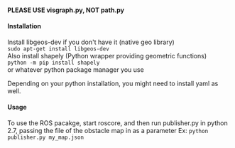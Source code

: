 #### PLEASE USE visgraph.py, NOT path.py

#### Installation
Install libgeos-dev if you don't have it (native geo library)  
`sudo apt-get install libgeos-dev`  
Also install shapely (Python wrapper providing geometric functions)  
`python -m pip install shapely`  
or whatever python package manager you use

Depending on your python installation, you might need to install yaml as well.  

#### Usage
To use the ROS pacakge, start roscore, and then run publisher.py in python 2.7, passing the file of the obstacle map in as a parameter
Ex: `python publisher.py my_map.json`


